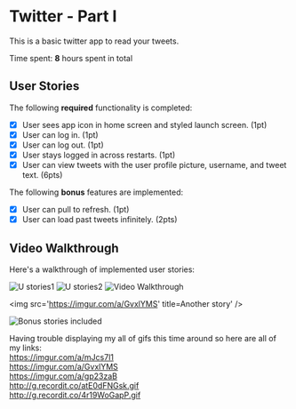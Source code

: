 # Twitter - Part I

This is a basic twitter app to read your tweets.

Time spent: **8** hours spent in total

## User Stories

The following **required** functionality is completed:

- [x] User sees app icon in home screen and styled launch screen. (1pt)
- [x] User can log in. (1pt)
- [x] User can log out. (1pt)
- [x] User stays logged in across restarts. (1pt)
- [x] User can view tweets with the user profile picture, username, and tweet text. (6pts)

The following **bonus** features are implemented:

- [x] User can pull to refresh. (1pt)
- [x] User can load past tweets infinitely. (2pts)

## Video Walkthrough

Here's a walkthrough of implemented user stories:

<img src='http://g.recordit.co/4r19WoGapP.gif' title='User stories' alt='U stories1' />

<img src='http://g.recordit.co/atE0dFNGsk.gif' title='User stories cont.' alt='U stories2' />

<img src='https://imgur.com/a/mJcs7l1' title='Stay logged in across restart' width='' alt='Video Walkthrough' />

<img src='https://imgur.com/a/GvxlYMS' title=Another story' />

<img src='https://imgur.com/a/gp23zaB' title='Bonus stories included' />

Having trouble displaying my all of gifs this time around so here are all of my links: <br>
https://imgur.com/a/mJcs7l1 <br>
https://imgur.com/a/GvxlYMS <br>
https://imgur.com/a/gp23zaB <br>
http://g.recordit.co/atE0dFNGsk.gif <br>
http://g.recordit.co/4r19WoGapP.gif 
